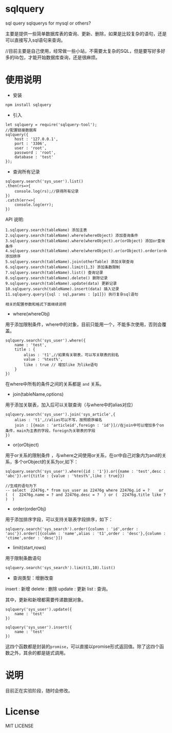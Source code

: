# sqlquery
sql query sqlquerys for mysql or others? 

主要是提供一些简单数据库表的查询、更新、删除，如果是比较复杂的语句，还是可以直接写入sql语句来查询。

//目前主要是自己使用，经常做一些小站，不需要太复杂的SQL，但是要写好多好多的lib包，才能开始数据库查询，还是很麻烦。

# 使用说明

- 安装
```
npm install sqlquery 
```

- 引入
```
let sqlquery = require('sqlquery-tool');
//配置链接数据库
sqlquery({
	host : '127.0.0.1',
	port : '3306',
	user : 'root',
	password : 'root',
	database : 'test'
});
```

- 查询所有记录
```
sqlquery.search('sys_user').list()
.then(rs=>{
	console.log(rs);//获得所有记录
})
.catch(err=>{
	console.log(err);
})
```

API 说明:

	1.sqlquery.search(tableName) 添加主表
	2.sqlquery.search(tableName).where(whereObject) 添加查询条件
	3.sqlquery.search(tableName).where(whereObject).or(orObject) 添加or查询条件
	4.sqlquery.search(tableName).where(whereObject).or(orObject).order(orderObject) 添加排序
	5.sqlquery.search(tableName).join(otherTable) 添加关联查询
	6.sqlquery.search(tableName).limit(1,3) 添加条数限制
	7.sqlquery.search(tableName).list() 查询记录
	8.sqlquery.search(tableName).delete() 删除记录
	9.sqlquery.search(tableName).update(data) 更新记录
	10.sqlquery.search(tableName).insert(data) 插入记录
	11.sqlquery.query({sql : sql,params : [p1]}) 执行复杂sql语句

	相关的配置参数和格式下面继续说明

- where(whereObj)

用于添加限制条件，where中的对象，目前只能用一个，不能多次使用，否则会覆盖。
```
sqlquery.search('sys_user').where({
	name : 'test',
	title : {
		alias : 't1',//如果有关联表，可以写关联表的别名
		value : '%test%',
		like : true // 增加like 为like语句
	}
})
```

在where中所有的条件之间的关系都是 `and` 关系。

- join(tableName,options)

用于添加关联表，加入后可以关联查询（与where中的alias对应）

```
sqlquery.search('sys_user').join('sys_article',{
	alias : 't1',//alias可以不写，按照顺序编名
	join : [{main : 'articleid',foreign : 'id'}]//在join中可以增加多个on条件，main为主表的字段，foreign为关联表的字段
})
```

- or(orObject)

用于or关系的限制条件 ，与where之间使用or关系，在or中自己对象内为and的关系，多个orObject的关系为or,如下：

```
sqlquery.search('sys_user').where({id : '1'}).or({name : 'test',desc : 'abc'}).or({title : {value : '%test%',like : true}})

//生成的语句为下
-- select  22476g.* from sys_user as 22476g where 22476g.id = ?    or (  (  22476g.name = ? and 22476g.desc = ?  ) or (  22476g.title like ?  )  )
```

- order(orderObj)

用于添加排序字段，可以支持关联表字段排序，如下：
```
sqlquery.search('sys_search').order({column : 'id',order : 'asc'}).order([{column : 'name',alias : 't1',order : 'desc'},{column : 'ctime',order : 'desc'}])
```

- limit(start,rows)

用于限制条数语句
```
sqlquery.search('sys_search').limit(1,10).list() 
```

- 查询类型：增删改查

insert : 新增
delete : 删除
update : 更新
list : 查询。

其中，更新和新增都需要传递数据对象。
```
sqlquery('sys_user').update({
	name : 'test'
})

sqlquery('sys_user').insert({
	name : 'test'
})
```

这四个函数都是封装的`promise`，可以直接以promise形式返回值。除了这四个函数之外，其余的都是链式调用。

# 说明
目前正在实验阶段，随时会修改。


# License
MIT LICENSE

